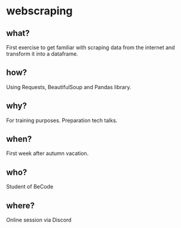 # webscraping

## what?

First exercise to get familiar with scraping data from the internet and transform it into a dataframe.

## how?

Using Requests, BeautifulSoup and Pandas library.

## why?

For training purposes. Preparation tech talks.

## when?

First week after autumn vacation.

## who?

Student of BeCode

## where?

Online session via Discord